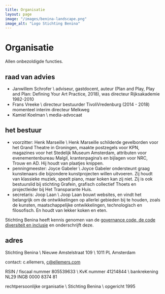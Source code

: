 ```yaml
---
title: Organisatie
layout: page
image: "/images/benina-landscape.png"
image_alt: "Logo Stichting Benina"
---
```


# Organisatie

Allen onbezoldigde functies.

## raad van advies

* Janwillem Schrofer \\
 adviseur, gastdocent, auteur (Plan and Play, Play and Plan: Defining Your Art Practice, 2018), was directeur Rijksakademie 1982-2010
* Frans Vreeke \\
 directeur bestuurder TivoliVredenburg (2014 - 2018) momenteel interim directeur Melkweg
* Kamiel Koelman \\
 media-advocaat

## het bestuur

* voorzitter: Henk Marseille \\
 Henk Marseille schilderde gevelborden voor het Grand Theatre in Groningen, maakte postzegels voor KPN, magazines voor het Stedelijk Museum Amsterdam, attributen voor evenementenbureau Malgil, krantenpagina’s en bijlagen voor NRC, Trouw en AD. Hij houdt van plaatjes knippen.
* penningmeester: Joyce Gabeler \\
Joyce Gabeler ondersteunt graag kunstenaars die bijzondere kunstprojecten willen uitvoeren. Zij houdt van klassieke muziek, speelt piano, maar koken kan zij niet. Zij is ook bestuurslid bij stichting Grafein, grafisch collectief Thoets en projectleider bij Het Transparante Huis.
* secretaris: Joop Laan \\
 Joop Laan bouwt websites, en vindt het belangrijk om de ontwikkelingen op allerlei gebieden bij te houden, zoals de kunsten, maatschappelijke ontwikkelingen, technologisch en filosofisch. En houdt van lekker koken en eten.

Stichting Benina heeft kennis genomen van de [governance code, de code diversiteit en inclusie](https://bij.cultuur-ondernemen.nl/governance-code-cultuur/principe/introductie) en onderschrijft deze.

## adres

Stichting Benina \\
Nieuwe Amstelstraat 109 \\
1011 PL Amsterdam

contact: c.ellemers, [c@ellemers.com](mailto:c@ellemers.com)

RSIN / fiscaal nummer 805539633 \\
KvK nummer 41214844 \\
bankrekening NL29 INGB 0000 8374 81

rechtpersoonlijke organisatie \\
Stichting Benina \\
opgericht 1995
